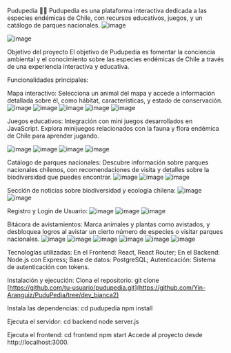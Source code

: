 Pudupedia 🦌🌿
Pudupedia es una plataforma interactiva dedicada a las especies endémicas de Chile, con recursos educativos, juegos, y un catálogo de parques nacionales.
![image](https://github.com/user-attachments/assets/622fc338-4940-4b53-8405-09f6fed0e332)

![image](https://github.com/user-attachments/assets/11de39be-b71e-44a2-9e1c-5ed58ec66ffe)

Objetivo del proyecto
El objetivo de Pudupedia es fomentar la conciencia ambiental y el conocimiento sobre las especies endémicas de Chile a través de una experiencia interactiva y educativa.

Funcionalidades principales:

Mapa interactivo:
Selecciona un animal del mapa y accede a información detallada sobre él, como hábitat, características, y estado de conservación.
![image](https://github.com/user-attachments/assets/6d7d2157-f211-4093-b753-e077c3785f27)
![image](https://github.com/user-attachments/assets/7220a169-a4b4-4326-b845-e28df518df8f)
![image](https://github.com/user-attachments/assets/40b57921-8cea-4d02-9b18-61bcac41b718)
![image](https://github.com/user-attachments/assets/2d4a1b15-09f3-459e-9182-55761a4a3f75)
![image](https://github.com/user-attachments/assets/3c606364-2b6c-4a6d-a087-a99d07969524)


Juegos educativos:
Integración con mini juegos desarrollados en JavaScript. 
Explora minijuegos relacionados con la fauna y flora endémica de Chile para aprender jugando.

![image](https://github.com/user-attachments/assets/3ef50265-02b7-463f-b7be-ea83920d3a62)
![image](https://github.com/user-attachments/assets/e04e781c-9630-4a36-887b-8de93cbd773a)
![image](https://github.com/user-attachments/assets/e3e087c0-8483-4c24-ae1f-cfe8b6ed34eb)
![image](https://github.com/user-attachments/assets/f6e22d75-9914-469d-9e14-9e2bb7b265a5)

Catálogo de parques nacionales:
Descubre información sobre parques nacionales chilenos, con recomendaciones de visita y detalles sobre la biodiversidad que puedes encontrar.
![image](https://github.com/user-attachments/assets/cf9d1005-cf10-426f-ad6e-1aa1835c2fc0)
![image](https://github.com/user-attachments/assets/e2a1de15-95c4-4159-9734-ff95a41cfee2)
![image](https://github.com/user-attachments/assets/255934d5-44ae-42c2-bb28-0df4fb0cbb9a)

Sección de noticias sobre biodiversidad y ecología chilena:
![image](https://github.com/user-attachments/assets/9e88519e-572e-460b-87d5-b14e747f6b9e)
![image](https://github.com/user-attachments/assets/a2e2d761-947e-4761-895d-93594881191b)

Registro y Login de Usuario:
![image](https://github.com/user-attachments/assets/59a8f2a9-1cbe-4a3f-9b69-c5c61a29bd55)
![image](https://github.com/user-attachments/assets/3b02ff6a-9dce-4816-a8d5-67aa5d810f1c)
![image](https://github.com/user-attachments/assets/95bdd821-e84d-49d7-9990-0b1b3b97c118)

Bitácora de avistamientos:
Marca animales y plantas como avistados, y desbloquea logros al avistar un cierto número de especies o visitar parques nacionales.
![image](https://github.com/user-attachments/assets/0311e5be-11f0-4aa1-9476-78c84c38fd64)
![image](https://github.com/user-attachments/assets/3ba0d581-4339-426c-9d3f-2cbdb8616a7a)
![image](https://github.com/user-attachments/assets/cc062163-fef6-4a9d-a97a-bb76567d4d64)
![image](https://github.com/user-attachments/assets/7930a2e5-368b-4cd3-b927-bbe82cbcbdf8)
![image](https://github.com/user-attachments/assets/355c8463-5d06-449d-8491-2858881bba39)
![image](https://github.com/user-attachments/assets/94ae6d14-4193-499a-8845-04409ae805fe)


Tecnologías utilizadas:
En el Frontend: React, React Router; 
En el Backend: Node.js con Express; 
Base de datos: PostgreSQL; 
Autenticación: Sistema de autenticación con tokens. 


Instalación y ejecución:
Clona el repositorio:
git clone [https://github.com/tu-usuario/pudupedia.git](https://github.com/Yin-Aranguiz/PuduPedia/tree/dev_bianca2)

Instala las dependencias:
cd pudupedia
npm install

Ejecuta el servidor:
cd backend
node server.js

Ejecuta el frontend:
cd frontend
npm start
Accede al proyecto desde http://localhost:3000.
